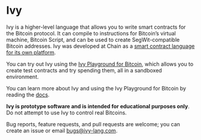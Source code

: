 # Ivy

Ivy is a higher-level language that allows you to write smart contracts for the Bitcoin protocol. It can compile to instructions for Bitcoin’s virtual machine, Bitcoin Script, and can be used to create SegWit-compatible Bitcoin addresses. Ivy was developed at Chain as a [smart contract language for its own platform](http://chain.com/ivy).

You can try out Ivy using the [Ivy Playground for Bitcoin](https://d2w65k0ltszbq7.cloudfront.net/bitcoin), which allows you to create test contracts and try spending them, all in a sandboxed environment.

You can learn more about Ivy and using the Ivy Playground for Bitcoin by reading the [docs](https://docs.ivy-lang.com/bitcoin).

**Ivy is prototype software and is intended for educational purposes only**. Do not attempt to use Ivy to control real Bitcoins. 

Bug reports, feature requests, and pull requests are welcome; you can create an issue or email [bugs@ivy-lang.com](mailto:bugs@ivy-lang.com).
